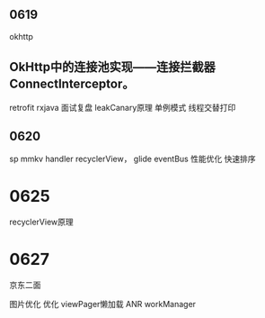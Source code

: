 ## 0619 
okhttp 

## OkHttp中的连接池实现——连接拦截器ConnectInterceptor。
retrofit
rxjava
面试复盘
leakCanary原理
单例模式
线程交替打印

## 0620
sp
mmkv
handler
recyclerView，
glide
eventBus
性能优化
快速排序

# 0625
recyclerView原理

# 0627
京东二面

图片优化
优化
viewPager懒加载
ANR
workManager



